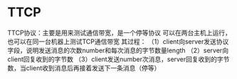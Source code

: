 # TTCP
TTCP协议：主要是用来测试通信带宽，是一个停等协议
可以在两台主机上运行，也可以在同一台机器上测试TCP通信带宽
其过程：
（1）client向server发送协议字段，说明发送消息的次数number和每次消息的字节数量length
（2）server向client回复收到的字节数
（3）client发送number次消息，server回复收到的字节数，当client收到消息后再接着发送下一条消息（停等）